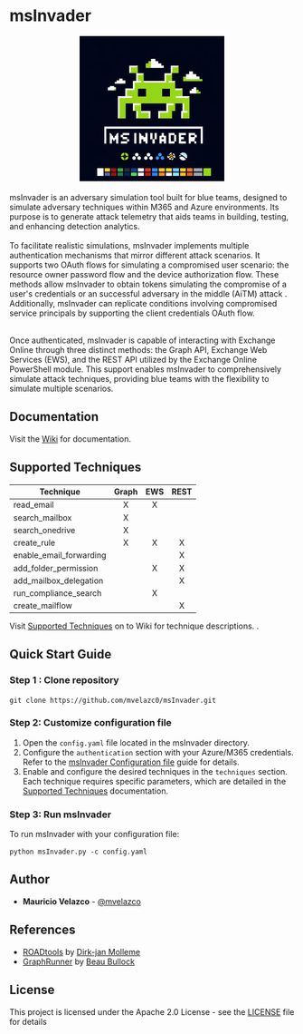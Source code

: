 # msInvader

<div align="center">
    <img src="img/msInvader.png" alt="msInvader logo">
</div>
<br>
msInvader is an adversary simulation tool built for blue teams, designed to simulate adversary techniques within M365 and Azure environments. Its purpose is to generate attack telemetry that aids teams in building, testing, and enhancing detection analytics. <br> <br>
To facilitate realistic simulations, msInvader implements multiple authentication mechanisms that mirror different attack scenarios. It supports two OAuth flows for simulating a compromised user scenario: the resource owner password flow and the device authorization flow. These methods allow msInvader to obtain tokens simulating the compromise of a user's credentials or an successful adversary in the middle (AiTM) attack . Additionally, msInvader can replicate conditions involving compromised service principals by supporting the client credentials OAuth flow.<br><br>

Once authenticated, msInvader is capable of interacting with Exchange Online through three distinct methods: the Graph API, Exchange Web Services (EWS), and the REST API utilized by the Exchange Online PowerShell module. This support enables msInvader to comprehensively simulate attack techniques, providing blue teams with the flexibility to simulate multiple scenarios. 

## Documentation

Visit the [Wiki](https://github.com/mvelazc0/msInvader/wiki/) for documentation.

## Supported Techniques

| Technique                | Graph | EWS | REST |
|--------------------------|:-----:|:---:|:----:|
| read_email               | X     | X   |      |
| search_mailbox           | X     |     |      |
| search_onedrive          | X     |     |      |
| create_rule              | X     | X   | X    |
| enable_email_forwarding  |       |     | X    |
| add_folder_permission    |       | X   | X    |
| add_mailbox_delegation   |       |     | X    |
| run_compliance_search    |       | X   |      |
| create_mailflow          |       |     | X    |

Visit [Supported Techniques](https://github.com/mvelazc0/msInvader/wiki/Supported-Techniques) on to Wiki for technique descriptions. .


## Quick Start Guide

### Step 1 : Clone repository 

````
git clone https://github.com/mvelazc0/msInvader.git
````

### Step 2: Customize configuration file

1. Open the `config.yaml` file located in the msInvader directory.
2. Configure the `authentication` section with your Azure/M365 credentials. Refer to the [msInvader Configuration file](https://github.com/mvelazc0/msInvader/wiki/msInvader-Configuration-File) guide for details.
3. Enable and configure the desired techniques in the `techniques` section. Each technique requires specific parameters, which are detailed in the [Supported Techniques](https://github.com/mvelazc0/msInvader/wiki/Supported-Techniques) documentation.

### Step 3: Run msInvader

To run msInvader with your configuration file:

````
python msInvader.py -c config.yaml
````

## Author

* **Mauricio Velazco** - [@mvelazco](https://twitter.com/mvelazco)

## References

* [ROADtools](https://github.com/dirkjanm/ROADtools) by [Dirk-jan Molleme](https://twitter.com/_dirkjan)
* [GraphRunner](https://github.com/dafthack/GraphRunner) by [Beau Bullock](https://twitter.com/dafthack)

## License

This project is licensed under the Apache 2.0 License - see the [LICENSE](LICENSE) file for details
